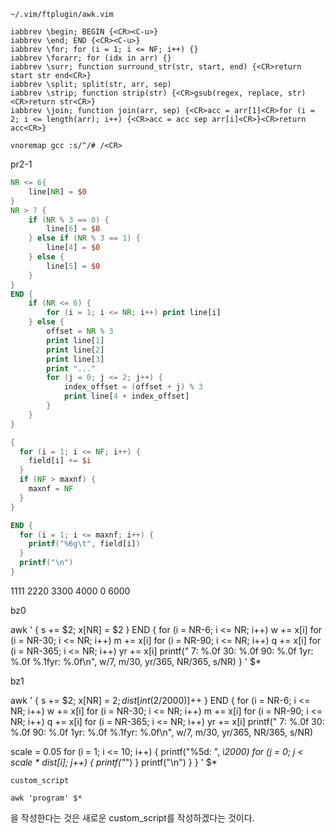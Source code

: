 `~/.vim/ftplugin/awk.vim`
```vim
iabbrev \begin; BEGIN {<CR><C-u>}
iabbrev \end; END {<CR><C-u>}
iabbrev \for; for (i = 1; i <= NF; i++) {}
iabbrev \forarr; for (idx in arr) {}
iabbrev \surr; function surround_str(str, start, end) {<CR>return start str end<CR>}
iabbrev \split; split(str, arr, sep)
iabbrev \strip; function strip(str) {<CR>gsub(regex, replace, str)<CR>return str<CR>}
iabbrev \join; function join(arr, sep) {<CR>acc = arr[1]<CR>for (i = 2; i <= length(arr); i++) {<CR>acc = acc sep arr[i]<CR>}<CR>return acc<CR>}

vnoremap gcc :s/^/# /<CR>
```

pr2-1
```awk
NR <= 6{
    line[NR] = $0
}
NR > 7 {
    if (NR % 3 == 0) {
        line[6] = $0
    } else if (NR % 3 == 1) {
        line[4] = $0
    } else {
        line[5] = $0
    }
}
END {
    if (NR <= 6) {
        for (i = 1; i <= NR; i++) print line[i]
    } else {
        offset = NR % 3
        print line[1]
        print line[2]
        print line[3]
        print "..."
        for (j = 0; j <= 2; j++) {
            index_offset = (offset + j) % 3
            print line[4 + index_offset]
        }
    }
}
```

```awk
{
  for (i = 1; i <= NF; i++) {
    field[i] += $i
  }
  if (NF > maxnf) {
    maxnf = NF
  }
}

END {
  for (i = 1; i <= maxnf; i++) {
    printf("%6g\t", field[i])
  }
  printf("\n")
}

```
  1111	  2220	  3300	  4000	     0	  6000	

bz0

awk '
{ s += $2; x[NR] = $2 }
END {
  for (i = NR-6; i <= NR; i++) w += x[i]
  for (i = NR-30; i <= NR; i++) m += x[i]
  for (i = NR-90; i <= NR; i++) q += x[i]
  for (i = NR-365; i <= NR; i++) yr += x[i]
  printf(" 7: %.0f 30: %.0f 90: %.0f 1yr: %.0f %.1fyr: %.0f\n",
    w/7, m/30, yr/365, NR/365, s/NR)
} ' $*


bz1

awk '
{ s += $2; x[NR] = $2; dist[int($2/2000)]++ }
END {
  for (i = NR-6; i <= NR; i++) w += x[i]
  for (i = NR-30; i <= NR; i++) m += x[i]
  for (i = NR-90; i <= NR; i++) q += x[i]
  for (i = NR-365; i <= NR; i++) yr += x[i]
  printf(" 7: %.0f 30: %.0f 90: %.0f 1yr: %.0f %.1fyr: %.0f\n",
    w/7, m/30, yr/365, NR/365, s/NR)

  scale = 0.05
  for (i = 1; i <= 10; i++) {
    printf("%5d: ", i*2000)
    for (j = 0; j < scale * dist[i]; j++) {
      printf("*")
    }
    printf("\n")
  }
} ' $*


`custom_script`
```
awk 'program' $*
```
을 작성한다는 것은 새로운 custom_script를 작성하겠다는 것이다.


